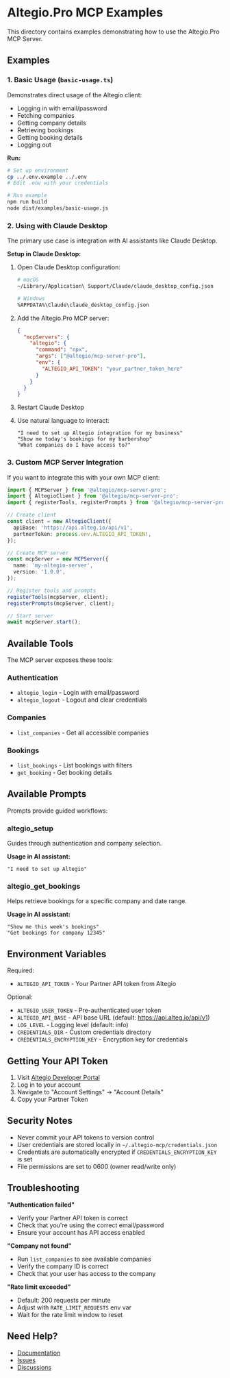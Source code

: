 # Altegio.Pro MCP Examples

This directory contains examples demonstrating how to use the Altegio.Pro MCP Server.

## Examples

### 1. Basic Usage (`basic-usage.ts`)

Demonstrates direct usage of the Altegio client:
- Logging in with email/password
- Fetching companies
- Getting company details
- Retrieving bookings
- Getting booking details
- Logging out

**Run:**
```bash
# Set up environment
cp ../.env.example ../.env
# Edit .env with your credentials

# Run example
npm run build
node dist/examples/basic-usage.js
```

### 2. Using with Claude Desktop

The primary use case is integration with AI assistants like Claude Desktop.

**Setup in Claude Desktop:**

1. Open Claude Desktop configuration:
   ```bash
   # macOS
   ~/Library/Application\ Support/Claude/claude_desktop_config.json

   # Windows
   %APPDATA%\Claude\claude_desktop_config.json
   ```

2. Add the Altegio.Pro MCP server:
   ```json
   {
     "mcpServers": {
       "altegio": {
         "command": "npx",
         "args": ["@altegio/mcp-server-pro"],
         "env": {
           "ALTEGIO_API_TOKEN": "your_partner_token_here"
         }
       }
     }
   }
   ```

3. Restart Claude Desktop

4. Use natural language to interact:
   ```
   "I need to set up Altegio integration for my business"
   "Show me today's bookings for my barbershop"
   "What companies do I have access to?"
   ```

### 3. Custom MCP Server Integration

If you want to integrate this with your own MCP client:

```typescript
import { MCPServer } from '@altegio/mcp-server-pro';
import { AltegioClient } from '@altegio/mcp-server-pro';
import { registerTools, registerPrompts } from '@altegio/mcp-server-pro';

// Create client
const client = new AltegioClient({
  apiBase: 'https://api.alteg.io/api/v1',
  partnerToken: process.env.ALTEGIO_API_TOKEN!,
});

// Create MCP server
const mcpServer = new MCPServer({
  name: 'my-altegio-server',
  version: '1.0.0',
});

// Register tools and prompts
registerTools(mcpServer, client);
registerPrompts(mcpServer, client);

// Start server
await mcpServer.start();
```

## Available Tools

The MCP server exposes these tools:

### Authentication
- `altegio_login` - Login with email/password
- `altegio_logout` - Logout and clear credentials

### Companies
- `list_companies` - Get all accessible companies

### Bookings
- `list_bookings` - List bookings with filters
- `get_booking` - Get booking details

## Available Prompts

Prompts provide guided workflows:

### altegio_setup
Guides through authentication and company selection.

**Usage in AI assistant:**
```
"I need to set up Altegio"
```

### altegio_get_bookings
Helps retrieve bookings for a specific company and date range.

**Usage in AI assistant:**
```
"Show me this week's bookings"
"Get bookings for company 12345"
```

## Environment Variables

Required:
- `ALTEGIO_API_TOKEN` - Your Partner API token from Altegio

Optional:
- `ALTEGIO_USER_TOKEN` - Pre-authenticated user token
- `ALTEGIO_API_BASE` - API base URL (default: https://api.alteg.io/api/v1)
- `LOG_LEVEL` - Logging level (default: info)
- `CREDENTIALS_DIR` - Custom credentials directory
- `CREDENTIALS_ENCRYPTION_KEY` - Encryption key for credentials

## Getting Your API Token

1. Visit [Altegio Developer Portal](https://developer.alteg.io)
2. Log in to your account
3. Navigate to "Account Settings" → "Account Details"
4. Copy your Partner Token

## Security Notes

- Never commit your API tokens to version control
- User credentials are stored locally in `~/.altegio-mcp/credentials.json`
- Credentials are automatically encrypted if `CREDENTIALS_ENCRYPTION_KEY` is set
- File permissions are set to 0600 (owner read/write only)

## Troubleshooting

**"Authentication failed"**
- Verify your Partner API token is correct
- Check that you're using the correct email/password
- Ensure your account has API access enabled

**"Company not found"**
- Run `list_companies` to see available companies
- Verify the company ID is correct
- Check that your user has access to the company

**"Rate limit exceeded"**
- Default: 200 requests per minute
- Adjust with `RATE_LIMIT_REQUESTS` env var
- Wait for the rate limit window to reset

## Need Help?

- [Documentation](https://github.com/petroff/altegio-pro-mcp)
- [Issues](https://github.com/petroff/altegio-pro-mcp/issues)
- [Discussions](https://github.com/petroff/altegio-pro-mcp/discussions)

